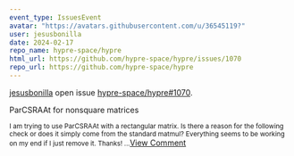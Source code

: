 ```yaml
---
event_type: IssuesEvent
avatar: "https://avatars.githubusercontent.com/u/36545119?"
user: jesusbonilla
date: 2024-02-17
repo_name: hypre-space/hypre
html_url: https://github.com/hypre-space/hypre/issues/1070
repo_url: https://github.com/hypre-space/hypre
---
```


<a href='https://github.com/jesusbonilla' target='_blank'>jesusbonilla</a> open issue <a href='https://github.com/hypre-space/hypre/issues/1070' target='_blank'>hypre-space/hypre#1070</a>.

<p>ParCSRAAt for nonsquare matrices</p><small>I am trying to use ParCSRAAt with a rectangular matrix. Is there a reason for the following check or does it simply come from the standard matmul? Everything seems to be working on my end if I just remove it. Thanks!...</small><a href='https://github.com/hypre-space/hypre/issues/1070' target='_blank'>View Comment</a>